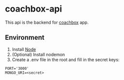 # coachbox-api
This api is the backend for [coachbox](https://github.com/YichiZ/coachbox) app.

## Environment
1. Install [Node](https://nodejs.org/en/)
2. (Optional) Install nodemon
3. Create a .env file in the root and fill in the secret keys:
```
PORT='3000'
MONGO_URI=<secret>
```
